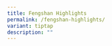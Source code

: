 ```yaml
---
title: Fengshan Highlights
permalink: /fengshan-highlights/
variant: tiptap
description: ""
---
```

